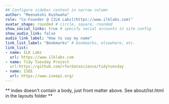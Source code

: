 ```yaml
---
## Configure sidebar content in narrow column
author: "Meenakshi Kushwaha"
role: "Co-Founder @ [ILK Labs](https://www.ilklabs.com)"
avatar_shape: rounded # circle, square, rounded
show_social_links: true # specify social accounts in site config
show_audio_link: false
audio_link_label: "How to say my name"
link_list_label: "Bookmarks" # bookmarks, elsewhere, etc.
link_list:
- name: ILK Labs
  url: https://www.ilklabs.com
- name: Tidy Tuesday Project 
  url:https://github.com/rfordatascience/tidytuesday
- name: ISEE
  url: https://www.iseepi.org/
---
```


** index doesn't contain a body, just front matter above.
See about/list.html in the layouts folder **
